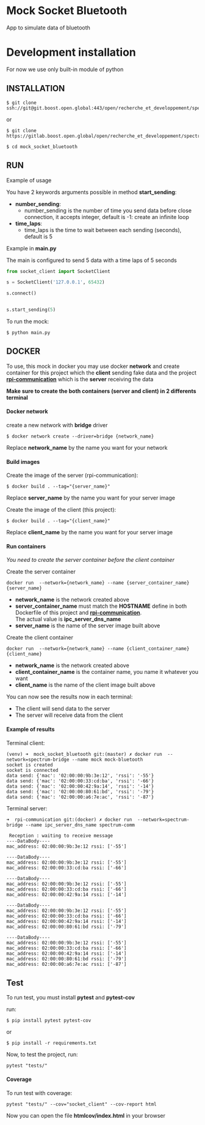 # Mock Socket Bluetooth
App to simulate data of bluetooth
# Development installation
For now we use only built-in module of python


## INSTALLATION

```
$ git clone ssh://git@git.boost.open.global:443/open/recherche_et_developpement/spectrum/mock_socket_bluetooth.git
```

or 

```
$ git clone https://gitlab.boost.open.global/open/recherche_et_developpement/spectrum/mock_socket_bluetooth.git
```

```
$ cd mock_socket_bluetooth
```


## RUN

Example of usage

You have 2 keywords arguments possible in method __start_sending__:
* __number_sending__: 
    * number_sending is the number of time you send data before close connection, it accepts integer, default is -1: create an infinite loop
* __time_laps__:
    * time_laps is the time to wait between each sending (seconds), default is 5

Example in __main.py__

The main is configured to send 5 data with a time laps of 5 seconds

``` python
from socket_client import SocketClient

s = SocketClient('127.0.0.1', 65432)

s.connect()


s.start_sending(5)
```

To run the mock:

``` shell script
$ python main.py
```

## DOCKER

To use, this mock in docker you may use docker __network__ and create container for this project which the __client__ sending fake data and the project [__rpi-communication__](https://gitlab.boost.open.global/open/recherche_et_developpement/spectrum/rpi-communication) which is the __server__ receiving the data

__Make sure to create the both containers (server and client) in 2 differents terminal__

#### Docker network

create a new network with __bridge__ driver

``` shell script
$ docker network create --driver=bridge {network_name}
```

Replace __network_name__ by the name you want for your network

#### Build images


Create the image of the server (rpi-communication):

``` shell script
$ docker build . --tag="{server_name}"
```

Replace __server_name__ by the name you want for your server image


Create the image of the client (this project):

``` shell script
$ docker build . --tag="{client_name}"
```

Replace __client_name__ by the name you want for your server image

#### Run containers

_You need to create the server container before the client container_

Create the server container

``` shell script
docker run  --network={network_name} --name {server_container_name} {server_name}
```

* __network_name__ is the network created above
* __server_container_name__ must match the __HOSTNAME__ define in both Dockerfile of this project and [__rpi-communication__](https://gitlab.boost.open.global/open/recherche_et_developpement/spectrum/rpi-communication).  
The actual value is __ipc_server_dns_name__
* __server_name__ is the name of the server image built above


Create the client container

``` shell script
docker run  --network={network_name} --name {client_container_name} {client_name}
```

* __network_name__ is the network created above
* __client_container_name__ is the container name, you name it whatever you want
* __client_name__ is the name of the client image built above


You can now see the results now in each terminal:

* The client will send data to the server
* The server will receive data from the client

 

#### Example of results

Terminal client:

``` shell script
(venv) ➜  mock_socket_bluetooth git:(master) ✗ docker run  --network=spectrum-bridge --name mock mock-bluetooth              
socket is created
socket is connected
data send: {'mac': '02:00:00:9b:3e:12', 'rssi': '-55'}
data send: {'mac': '02:00:00:33:cd:ba', 'rssi': '-66'}
data send: {'mac': '02:00:00:42:9a:14', 'rssi': '-14'}
data send: {'mac': '02:00:00:80:61:bd', 'rssi': '-79'}
data send: {'mac': '02:00:00:a6:7e:ac', 'rssi': '-87'}
```

Terminal server:

``` shell script
➜  rpi-communication git:(docker) ✗ docker run  --network=spectrum-bridge --name ipc_server_dns_name spectrum-comm

 Reception : waiting to receive message
----DataBody----
mac_address: 02:00:00:9b:3e:12 rssi: ['-55']

----DataBody----
mac_address: 02:00:00:9b:3e:12 rssi: ['-55']
mac_address: 02:00:00:33:cd:ba rssi: ['-66']

----DataBody----
mac_address: 02:00:00:9b:3e:12 rssi: ['-55']
mac_address: 02:00:00:33:cd:ba rssi: ['-66']
mac_address: 02:00:00:42:9a:14 rssi: ['-14']

----DataBody----
mac_address: 02:00:00:9b:3e:12 rssi: ['-55']
mac_address: 02:00:00:33:cd:ba rssi: ['-66']
mac_address: 02:00:00:42:9a:14 rssi: ['-14']
mac_address: 02:00:00:80:61:bd rssi: ['-79']

----DataBody----
mac_address: 02:00:00:9b:3e:12 rssi: ['-55']
mac_address: 02:00:00:33:cd:ba rssi: ['-66']
mac_address: 02:00:00:42:9a:14 rssi: ['-14']
mac_address: 02:00:00:80:61:bd rssi: ['-79']
mac_address: 02:00:00:a6:7e:ac rssi: ['-87']

```


## Test

To run test, you must install __pytest__ and __pytest-cov__

run:

``` shell script
$ pip install pytest pytest-cov
```

or

``` shell script
$ pip install -r requirements.txt
```


Now, to test the project, run:

``` shell script
pytest "tests/"
```

#### Coverage

To run test with coverage:

``` shell script
pytest "tests/" --cov="socket_client" --cov-report html
```

Now  you can open the file __htmlcov/index.html__ in your browser